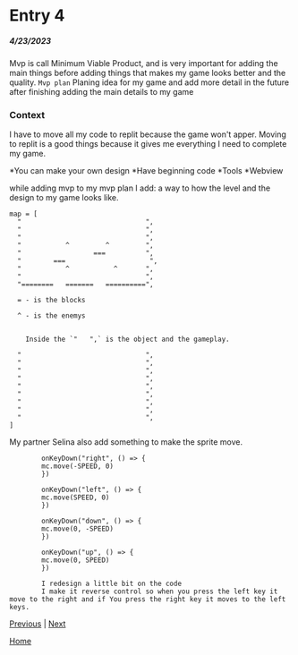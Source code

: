# Entry 4
##### 4/23/2023

Mvp is call Minimum Viable Product, and is very important for adding the main things before adding things that makes my game looks better and the quality.
`Mvp plan` Planing idea for my game and add more detail in the future after finishing adding the main details to my game


### Context
I have to move all my code to replit because the game won't apper. Moving to replit is a good things because it gives me everything I need to complete my game.

*You can make your own design
*Have beginning code
*Tools
*Webview

while adding mvp to my mvp plan I add: a way to how the level and the design to my game looks like.

```JS
map = [
  "                               ",
  "                               ",
  "                               ",
  "           ^         ^         ",
  "                  ===          ",
  "        ===                     ",
  "           ^           ^       ",
  "                               ",
  "========   =======   ==========",

  = - is the blocks

  ^ - is the enemys


    Inside the `"   ",` is the object and the gameplay.

  "                               ",
  "                               ",
  "                               ",
  "                               ",
  "                               ",
  "                               ",
  "                               ",
  "                               ",
  "                               ",
]
```

My partner Selina also add something to make the sprite move.

```JS
        onKeyDown("right", () => {
        mc.move(-SPEED, 0)
        })

        onKeyDown("left", () => {
        mc.move(SPEED, 0)
        })

        onKeyDown("down", () => {
        mc.move(0, -SPEED)
        })

        onKeyDown("up", () => {
        mc.move(0, SPEED)
        })

        I redesign a little bit on the code
        I make it reverse control so when you press the left key it move to the right and if You press the right key it moves to the left keys.
```

[Previous](entry03.md) | [Next](entry05.md)

[Home](../README.md)
